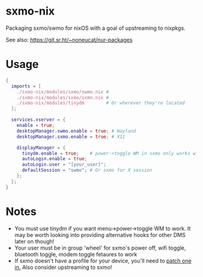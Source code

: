 # sxmo-nix

Packaging sxmo/swmo for nixOS with a goal of upstreaming to nixpkgs.

See also: https://git.sr.ht/~noneucat/nur-packages

# Usage

```nix
{
  imports = [
    ./sxmo-nix/modules/sxmo/swmo.nix #
    ./sxmo-nix/modules/sxmo/sxmo.nix #
    ./sxmo-nix/modules/tinydm        # Or wherever they're located
  ];

  services.xserver = {
    enable = true;
    desktopManager.swmo.enable = true; # Wayland
    desktopManager.sxmo.enable = true; # X11

    displayManager = {
      tinydm.enable = true;    # power->toggle WM in sxmo only works with tinytm
      autoLogin.enable = true;
      autoLogin.user = "[your_user]";
      defaultSession = "swmo"; # Or sxmo for X session
    };
  };
}
```

# Notes
* You must use tinydm if you want menu->power->toggle WM to work. It may be worth looking into providing alternative hooks for other DMS later on though!
* Your user must be in group 'wheel' for sxmo's power off, wifi toggle, bluetooth toggle, modem toggle fetaures to work
* If sxmo doesn't have a profile for your device, you'll need to [patch one in.](https://git.sr.ht/~mil/sxmo-utils/tree/master/item/scripts/deviceprofiles) Also consider upstreaming to sxmo!
